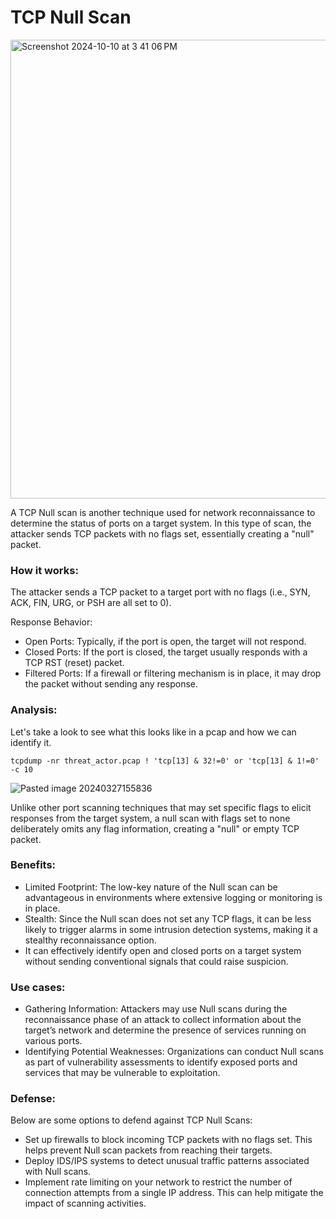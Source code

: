 # TCP Null Scan

<img width="734" alt="Screenshot 2024-10-10 at 3 41 06 PM" src="https://github.com/user-attachments/assets/257f7da2-3ec2-4fda-a6b6-aa8e9c5e6af3">

A TCP Null scan is another technique used for network reconnaissance to determine the status of ports on a target system. In this type of scan, the attacker sends TCP packets with no flags set, essentially creating a "null" packet.

### How it works:

The attacker sends a TCP packet to a target port with no flags (i.e., SYN, ACK, FIN, URG, or PSH are all set to 0).

Response Behavior:
+ Open Ports: Typically, if the port is open, the target will not respond.
+ Closed Ports: If the port is closed, the target usually responds with a TCP RST (reset) packet.
+ Filtered Ports: If a firewall or filtering mechanism is in place, it may drop the packet without sending any response.

### Analysis:

Let's take a look to see what this looks like in a pcap and how we can identify it. 

```
tcpdump -nr threat_actor.pcap ! 'tcp[13] & 32!=0' or 'tcp[13] & 1!=0' -c 10
```

![Pasted image 20240327155836](https://github.com/lm3nitro/Projects/assets/55665256/87b22a4a-5311-48c2-b4ce-18f3005eba0c)

Unlike other port scanning techniques that may set specific flags to elicit responses from the target system, a null scan with flags set to none deliberately omits any flag information, creating a "null" or empty TCP packet.

### Benefits:
+ Limited Footprint: The low-key nature of the Null scan can be advantageous in environments where extensive logging or monitoring is in place.
+ Stealth: Since the Null scan does not set any TCP flags, it can be less likely to trigger alarms in some intrusion detection systems, making it a stealthy reconnaissance option.
+ It can effectively identify open and closed ports on a target system without sending conventional signals that could raise suspicion.

### Use cases:

+ Gathering Information: Attackers may use Null scans during the reconnaissance phase of an attack to collect information about the target’s network and determine the presence of services running on various ports.
+ Identifying Potential Weaknesses: Organizations can conduct Null scans as part of vulnerability assessments to identify exposed ports and services that may be vulnerable to exploitation.
  
### Defense:

Below are some options to defend against TCP Null Scans:

+ Set up firewalls to block incoming TCP packets with no flags set. This helps prevent Null scan packets from reaching their targets.
+ Deploy IDS/IPS systems to detect unusual traffic patterns associated with Null scans.
+ Implement rate limiting on your network to restrict the number of connection attempts from a single IP address. This can help mitigate the impact of scanning activities.
